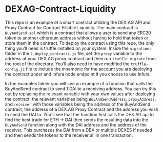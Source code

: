 # DEXAG-Contract-Liquidity

This repo is an example of a smart contract utilizing the DEX.AG API and Proxy Contract for Contract Fillable Liquidity. The main contract is `BuyAndSend.sol` which is a contract that allows a user to send any ERC20 token to another ethereum address without having to hold that token or store them in the contract. To deploy the contract using this repo, the only thing you'll need is truffle installed on your system. Inside the `migrations` folder in the `2_deploy_contracts.js` file, set the `proxy` variable to the address of your DEX.AG proxy contract and then run `truffle migrate` from the root of the directory. You'll also need to have modified the `truffle-config.js` file to include the mnemonic for the account you are deploying the contract under and Infura node endpoint if you choose to use Infura.

In the examples folder you will see an example of a function that calls the BuyAndSend contract to send 1 DAI to a receiving address. You can try this out by replacing the relevant variable with your own values after deploying the contract, the relevant variables being `BuyAndSendAddress`, `proxyAddress`, and `receiver` with those variables being the address of the BuyAndSend contract, the address of a DEX.AG Proxy Contract and the address you wish to send the DAI to. You'll see that the function first calls the DEX.AG api to find the best trade for ETH -> DAI then sends the resulting data into the `buyAndSend` function along with the DAI address and the address of the receiver. This purchases the DAI from a DEX or multiple DEXES if needed and then sends the tokens to the receiver all in one transaction.
